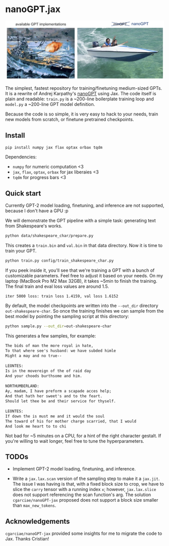 
# nanoGPT.jax

![nanoGPT.jax](assets/nanogpt.jpg)

The simplest, fastest repository for training/finetuning medium-sized GPTs. It is a rewrite of 
Andrej Karpathy's [nanoGPT](https://github.com/karpathy/nanoGPT) using Jax. The code itself is plain and readable: `train.py` is a ~200-line boilerplate training loop and `model.py` a ~200-line GPT model definition.

Because the code is so simple, it is very easy to hack to your needs, train new models from scratch, or finetune pretrained checkpoints.

## Install

```
pip install numpy jax flax optax orbax tqdm
```

Dependencies:
- `numpy` for numeric computation <3
- `jax`, `flax`, `optax`, `orbax` for jax liberaies <3
-  `tqdm` for progress bars <3

## Quick start

Currently GPT-2 model loading, finetuning, and inference are not supported, because I don't have a GPU :p

We will demonstrate the GPT pipeline with a simple task: generating text from Shakespeare's works.

```sh
python data/shakespeare_char/prepare.py
```

This creates a `train.bin` and `val.bin` in that data directory. Now it is time to train your GPT.

```sh
python train.py config/train_shakespeare_char.py
```

If you peek inside it, you'll see that we're training a GPT with a bunch of customizable parameters. Feel free to adjust it based on your needs. On my laptop (MacBook Pro M2 Max 32GB), it takes ~5min to finish the training. The final train and eval loss values are around 1.5.

```
iter 5000 loss: train loss 1.4159, val loss 1.6152
```


By default, the model checkpoints are written into the `--out_dir` directory `out-shakespeare-char`. So once the training finishes we can sample from the best model by pointing the sampling script at this directory:

```sh
python sample.py --out_dir=out-shakespeare-char
```

This generates a few samples, for example:

```
The bids of man the more royal in hate,
To that where see's husband: we have subded himle
Might a may and no true--

LEONTES:
Is in the movereign of the of raid day
And your choods burthsome and him.

NORTHUMBERLAND:
Ay, madam, I have preform a scapade acces help;
And that hath her sweet's and to the feart.
Should let thee be and their service for thyself.

LEONTES:
If down the is must me and it would the soul
The toward of his for mother charge scarried, that I would
And look me heart to to chi
```

Not bad for ~5 minutes on a CPU, for a hint of the right character gestalt. If you're willing to wait longer, feel free to tune the hyperparameters.

## TODOs

- Implement GPT-2 model loading, finetuning, and inference.

- Write a `jax.lax.scan` version of the sampling step to make it a `jax.jit`. The issue I was having is that, with a fixed block size to crop, we have to slice the `carry` tensor with a running index `x`; however, `jax.lax.slice` does not support referencing the scan function's arg. The solution `cgarciae/nanoGPT-jax` proposed does not support a block size smaller than `max_new_tokens`.

## Acknowledgements

`cgarciae/nanoGPT-jax` provided some insights for me to migrate the code to Jax. Thanks Cristian!